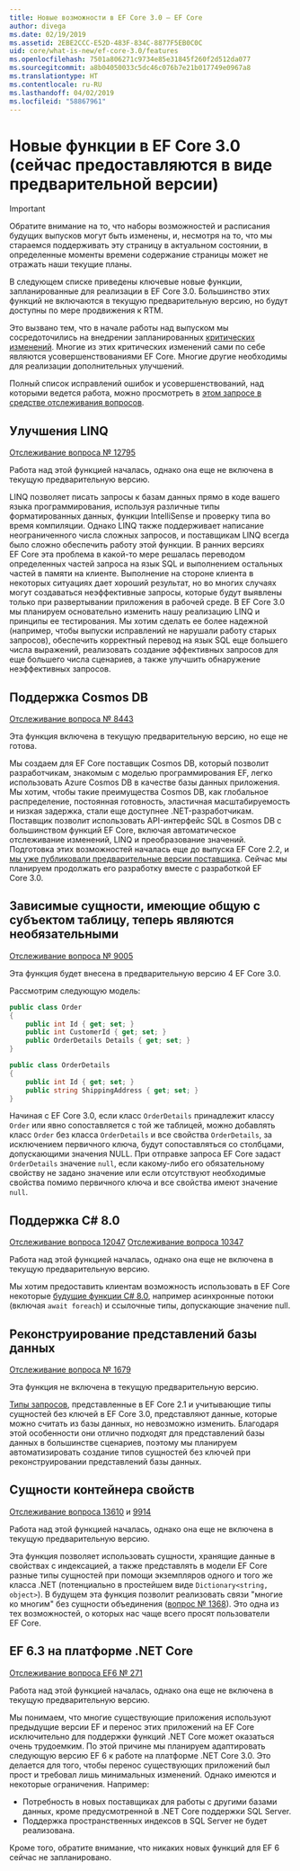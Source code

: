 ```yaml
---
title: Новые возможности в EF Core 3.0 — EF Core
author: divega
ms.date: 02/19/2019
ms.assetid: 2EBE2CCC-E52D-483F-834C-8877F5EB0C0C
uid: core/what-is-new/ef-core-3.0/features
ms.openlocfilehash: 7501a806271c9734e85e31845f260f2d512da077
ms.sourcegitcommit: a8b04050033c5dc46c076b7e21b017749e0967a8
ms.translationtype: HT
ms.contentlocale: ru-RU
ms.lasthandoff: 04/02/2019
ms.locfileid: "58867961"
---
```

# <a name="new-features-included-in-ef-core-30-currently-in-preview"></a>Новые функции в EF Core 3.0 (сейчас предоставляются в виде предварительной версии)

> [!IMPORTANT]
> Обратите внимание на то, что наборы возможностей и расписания будущих выпусков могут быть изменены, и, несмотря на то, что мы стараемся поддерживать эту страницу в актуальном состоянии, в определенные моменты времени содержание страницы может не отражать наши текущие планы.

В следующем списке приведены ключевые новые функции, запланированные для реализации в EF Core 3.0.
Большинство этих функций не включаются в текущую предварительную версию, но будут доступны по мере продвижения к RTM.

Это вызвано тем, что в начале работы над выпуском мы сосредоточились на внедрении запланированных [критических изменений](xref:core/what-is-new/ef-core-3.0/breaking-changes).
Многие из этих критических изменений сами по себе являются усовершенствованиями EF Core.
Многие другие необходимы для реализации дополнительных улучшений. 

Полный список исправлений ошибок и усовершенствований, над которыми ведется работа, можно просмотреть в [этом запросе в средстве отслеживания вопросов](https://github.com/aspnet/EntityFrameworkCore/issues?q=is%3Aopen+is%3Aissue+milestone%3A3.0.0+sort%3Areactions-%2B1-desc).

## <a name="linq-improvements"></a>Улучшения LINQ 

[Отслеживание вопроса № 12795](https://github.com/aspnet/EntityFrameworkCore/issues/12795)

Работа над этой функцией началась, однако она еще не включена в текущую предварительную версию.

LINQ позволяет писать запросы к базам данных прямо в коде вашего языка программирования, используя различные типы форматированных данных, функции IntelliSense и проверку типа во время компиляции.
Однако LINQ также поддерживает написание неограниченного числа сложных запросов, и поставщикам LINQ всегда было сложно обеспечить работу этой функции.
В ранних версиях EF Core эта проблема в какой-то мере решалась переводом определенных частей запроса на язык SQL и выполнением остальных частей в памяти на клиенте.
Выполнение на стороне клиента в некоторых ситуациях дает хороший результат, но во многих случаях могут создаваться неэффективные запросы, которые будут выявлены только при развертывании приложения в рабочей среде.
В EF Core 3.0 мы планируем основательно изменить нашу реализацию LINQ и принципы ее тестирования.
Мы хотим сделать ее более надежной (например, чтобы выпуски исправлений не нарушали работу старых запросов), обеспечить корректный перевод на язык SQL еще большего числа выражений, реализовать создание эффективных запросов для еще большего числа сценариев, а также улучшить обнаружение неэффективных запросов.

## <a name="cosmos-db-support"></a>Поддержка Cosmos DB 

[Отслеживание вопроса № 8443](https://github.com/aspnet/EntityFrameworkCore/issues/8443)

Эта функция включена в текущую предварительную версию, но еще не готова. 

Мы создаем для EF Core поставщик Cosmos DB, который позволит разработчикам, знакомым с моделью программирования EF, легко использовать Azure Cosmos DB в качестве базы данных приложения.
Мы хотим, чтобы такие преимущества Cosmos DB, как глобальное распределение, постоянная готовность, эластичная масштабируемость и низкая задержка, стали еще доступнее .NET-разработчикам.
Поставщик позволит использовать API-интерфейс SQL в Cosmos DB с большинством функций EF Core, включая автоматическое отслеживание изменений, LINQ и преобразование значений.
Подготовка этих возможностей началась еще до выпуска EF Core 2.2, и [мы уже публиковали предварительные версии поставщика](https://blogs.msdn.microsoft.com/dotnet/2018/10/17/announcing-entity-framework-core-2-2-preview-3/).
Сейчас мы планируем продолжать его разработку вместе с разработкой EF Core 3.0. 

## <a name="dependent-entities-sharing-the-table-with-the-principal-are-now-optional"></a>Зависимые сущности, имеющие общую с субъектом таблицу, теперь являются необязательными

[Отслеживание вопроса № 9005](https://github.com/aspnet/EntityFrameworkCore/issues/9005)

Эта функция будет внесена в предварительную версию 4 EF Core 3.0.

Рассмотрим следующую модель:
```C#
public class Order
{
    public int Id { get; set; }
    public int CustomerId { get; set; }
    public OrderDetails Details { get; set; }
}

public class OrderDetails
{
    public int Id { get; set; }
    public string ShippingAddress { get; set; }
}
```

Начиная с EF Core 3.0, если класс `OrderDetails` принадлежит классу `Order` или явно сопоставляется с той же таблицей, можно добавлять класс `Order` без класса `OrderDetails` и все свойства `OrderDetails`, за исключением первичного ключа, будут сопоставляться со столбцами, допускающими значения NULL.
При отправке запроса EF Core задаст `OrderDetails` значение `null`, если какому-либо его обязательному свойству не задано значение или если отсутствуют необходимые свойства помимо первичного ключа и все свойства имеют значение `null`.

## <a name="c-80-support"></a>Поддержка C# 8.0

[Отслеживание вопроса 12047](https://github.com/aspnet/EntityFrameworkCore/issues/12047)
[Отслеживание вопроса 10347](https://github.com/aspnet/EntityFrameworkCore/issues/10347)

Работа над этой функцией началась, однако она еще не включена в текущую предварительную версию.

Мы хотим предоставить клиентам возможность использовать в EF Core некоторые [будущие функции C# 8.0](https://blogs.msdn.microsoft.com/dotnet/2018/11/12/building-c-8-0/), например асинхронные потоки (включая `await foreach`) и ссылочные типы, допускающие значение null.

## <a name="reverse-engineering-of-database-views"></a>Реконструирование представлений базы данных

[Отслеживание вопроса № 1679](https://github.com/aspnet/EntityFrameworkCore/issues/1679)

Эта функция не включена в текущую предварительную версию.

[Типы запросов](xref:core/modeling/query-types), представленные в EF Core 2.1 и учитывающие типы сущностей без ключей в EF Core 3.0, представляют данные, которые можно считать из базы данных, но невозможно изменить.
Благодаря этой особенности они отлично подходят для представлений базы данных в большинстве сценариев, поэтому мы планируем автоматизировать создание типов сущностей без ключей при реконструировании представлений базы данных.

## <a name="property-bag-entities"></a>Сущности контейнера свойств

[Отслеживание вопроса 13610](https://github.com/aspnet/EntityFrameworkCore/issues/13610) и [9914](https://github.com/aspnet/EntityFrameworkCore/issues/9914)

Работа над этой функцией началась, однако она еще не включена в текущую предварительную версию. 

Эта функция позволяет использовать сущности, хранящие данные в свойствах с индексацией, а также представлять в модели EF Core разные типы сущностей при помощи экземпляров одного и того же класса .NET (потенциально в простейшем виде `Dictionary<string, object>`).
В будущем эта функция позволит реализовать связи "многие ко многим" без сущности объединения ([вопрос № 1368](https://github.com/aspnet/EntityFrameworkCore/issues/1368)). Это одна из тех возможностей, о которых нас чаще всего просят пользователи EF Core.

## <a name="ef-63-on-net-core"></a>EF 6.3 на платформе .NET Core

[Отслеживание вопроса EF6 № 271](https://github.com/aspnet/EntityFramework6/issues/271)

Работа над этой функцией началась, однако она еще не включена в текущую предварительную версию. 

Мы понимаем, что многие существующие приложения используют предыдущие версии EF и перенос этих приложений на EF Core исключительно для поддержки функций .NET Core может оказаться очень трудоемким.
По этой причине мы планируем адаптировать следующую версию EF 6 к работе на платформе .NET Core 3.0.
Это делается для того, чтобы перенос существующих приложений был прост и требовал лишь минимальных изменений.
Однако имеются и некоторые ограничения. Например:
- Потребность в новых поставщиках для работы с другими базами данных, кроме предусмотренной в .NET Core поддержки SQL Server.
- Поддержка пространственных индексов в SQL Server не будет реализована.

Кроме того, обратите внимание, что никаких новых функций для EF 6 сейчас не запланировано.
